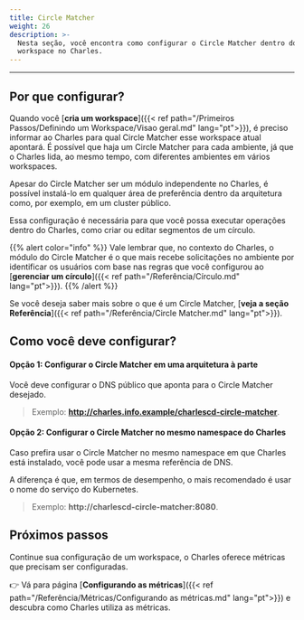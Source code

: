 ```yaml
---
title: Circle Matcher
weight: 26
description: >-
  Nesta seção, você encontra como configurar o Circle Matcher dentro do
  workspace no Charles.
---
```


---

## **Por que configurar?**

Quando você [**cria um workspace**]({{< ref path="/Primeiros Passos/Definindo um Workspace/Visao geral.md" lang="pt">}}), é preciso informar ao Charles para qual Circle Matcher esse workspace atual apontará. É possível que haja um Circle Matcher para cada ambiente, já que o Charles lida, ao mesmo tempo, com diferentes ambientes em vários workspaces. 

Apesar do Circle Matcher ser um módulo independente no Charles, é possível instalá-lo em qualquer área de preferência dentro da arquitetura como, por exemplo, em um cluster público. 

Essa configuração é necessária para que você possa executar operações dentro do Charles, como criar ou editar segmentos de um círculo. 

{{% alert color="info" %}}
Vale lembrar que, no contexto do Charles, o módulo do Circle Matcher é o que mais recebe solicitações no ambiente por identificar os usuários com base nas regras que você configurou ao [**gerenciar um círculo**]({{< ref path="/Referência/Círculo.md" lang="pt">}}). 
{{% /alert %}}

Se você deseja saber mais sobre o que é um Circle Matcher, [**veja a seção Referência**]({{< ref path="/Referência/Circle Matcher.md" lang="pt">}}). 

## **Como você deve configurar?**

#### **Opção 1: Configurar o Circle Matcher em uma arquitetura à parte**

Você deve configurar o DNS público que aponta para o Circle Matcher desejado.

> Exemplo: **http://charles.info.example/charlescd-circle-matcher**.


#### **Opção 2: Configurar o Circle Matcher no mesmo namespace do Charles** 

Caso prefira usar o Circle Matcher no mesmo namespace em que Charles está instalado, você pode usar a mesma referência de DNS. 

A diferença é que, em termos de desempenho, o mais recomendado é usar o nome do serviço do Kubernetes. 

> Exemplo: **http://charlescd-circle-matcher:8080**.

## Próximos passos 

Continue sua configuração de um workspace, o Charles oferece métricas que precisam ser configuradas.

👉 Vá para página [**Configurando as métricas**]({{< ref path="/Referência/Métricas/Configurando as métricas.md" lang="pt">}}) e descubra como Charles utiliza as métricas.
